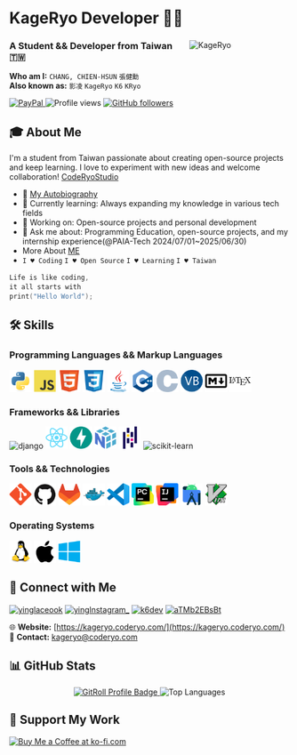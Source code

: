 # KageRyo Developer 👨‍💻
<div align="left">

  <img align="right" src="https://github.com/user-attachments/assets/579b1376-929b-4bc3-944a-071c69c173b7"
 alt="KageRyo" width="180"/>
  
  <h3>A Student && Developer from Taiwan 🇹🇼</h3>
  
  **Who am I:**
  `CHANG, CHIEN-HSUN` `張健勳`  
  **Also known as:**
  `影凌` `KageRyo` `K6` `KRyo`
  
  <div>
    <a href="https://paypal.me/15LIVETW" target="_blank">
      <img src="https://img.shields.io/badge/Donate-PayPal-blue.svg?style=flat-square&logo=paypal" alt="PayPal"/>
    </a>
    <img src="https://komarev.com/ghpvc/?username=KageRyo&&style=flat-square" alt="Profile views"/>
    <a href="https://github.com/KageRyo?tab=followers">
      <img alt="GitHub followers" src="https://img.shields.io/github/followers/KageRyo?color=green&logo=github">
    </a>
  </div>
</div>


## 🎓 About Me
I'm a student from Taiwan passionate about creating open-source projects and keep learning. I love to experiment with new ideas and welcome collaboration! [CodeRyoStudio](https://github.com/CodeRyoDeveloper)
- 📄 [My Autobiography](Autobiography.pdf)
- 🌱 Currently learning: Always expanding my knowledge in various tech fields
- 🔭 Working on: Open-source projects and personal development
- 💬 Ask me about: Programming Education, open-source projects, and my internship experience(@PAIA-Tech 2024/07/01~2025/06/30)
- More About [ME](https://kageryo.coderyo.com/about.html)
- `I ♥️ Coding` `I ♥️ Open Source` `I ♥️ Learning` `I ♥️ Taiwan`

```c
Life is like coding,
it all starts with
print("Hello World");
```

## 🛠 Skills

### Programming Languages && Markup Languages
<p align="left">
  <img src="https://raw.githubusercontent.com/devicons/devicon/master/icons/python/python-original.svg" alt="python" width="40" height="40"/>
  <img src="https://raw.githubusercontent.com/devicons/devicon/master/icons/javascript/javascript-original.svg" alt="javascript" width="40" height="40"/>
  <img src="https://raw.githubusercontent.com/devicons/devicon/master/icons/html5/html5-original.svg" alt="html5" width="40" height="40"/>
  <img src="https://raw.githubusercontent.com/devicons/devicon/master/icons/css3/css3-original.svg" alt="css3" width="40" height="40"/>
  <img src="https://raw.githubusercontent.com/devicons/devicon/master/icons/java/java-original.svg" alt="java" width="40" height="40"/>
  <img src="https://raw.githubusercontent.com/devicons/devicon/master/icons/cplusplus/cplusplus-original.svg" alt="cplusplus" width="40" height="40"/>
  <img src="https://raw.githubusercontent.com/devicons/devicon/master/icons/c/c-original.svg" alt="c" width="40" height="40"/>
  <img src="https://raw.githubusercontent.com/devicons/devicon/master/icons/visualbasic/visualbasic-original.svg" alt="visualbasic" width="40" height="40"/>
  <img src="https://raw.githubusercontent.com/devicons/devicon/master/icons/markdown/markdown-original.svg" alt="markdown" width="40" height="40"/>
  <img src="https://raw.githubusercontent.com/devicons/devicon/refs/heads/master/icons/latex/latex-original.svg" alt="latex" width="40" height="40"/>
</p>

### Frameworks && Libraries
<p align="left">
  <img src="https://avatars.githubusercontent.com/u/27804?s=200&v=4" alt="django" width="40" height="40"/>
  <img src="https://raw.githubusercontent.com/devicons/devicon/master/icons/react/react-original.svg" alt="react" width="40" height="40"/>
  <img src="https://raw.githubusercontent.com/devicons/devicon/master/icons/fastapi/fastapi-original.svg" alt="fastapi" width="40" height="40"/>
  <img src="https://raw.githubusercontent.com/devicons/devicon/master/icons/numpy/numpy-original.svg" alt="numpy" width="40" height="40"/>
  <img src="https://raw.githubusercontent.com/devicons/devicon/master/icons/pandas/pandas-original.svg" alt="pandas" width="40" height="40"/>
  <img src="https://avatars.githubusercontent.com/u/365630?s=48&v=4" alt="scikit-learn" width="40" height="40"/>
</p>

### Tools && Technologies
<p align="left">
  <img src="https://raw.githubusercontent.com/devicons/devicon/master/icons/git/git-original.svg" alt="git" width="40" height="40"/>
  <img src="https://raw.githubusercontent.com/devicons/devicon/master/icons/github/github-original.svg" alt="github" width="40" height="40"/>
  <img src="https://raw.githubusercontent.com/devicons/devicon/master/icons/gitlab/gitlab-original.svg" alt="gitlab" width="40" height="40"/>
  <img src="https://raw.githubusercontent.com/devicons/devicon/master/icons/docker/docker-original.svg" alt="docker" width="40" height="40"/>
  <img src="https://raw.githubusercontent.com/devicons/devicon/master/icons/vscode/vscode-original.svg" alt="vscode" width="40" height="40"/>
  <img src="https://raw.githubusercontent.com/devicons/devicon/master/icons/pycharm/pycharm-original.svg" alt="pycharm" width="40" height="40"/>
  <img src="https://raw.githubusercontent.com/devicons/devicon/master/icons/intellij/intellij-original.svg" alt="intellij" width="40" height="40"/>
  <img src="https://raw.githubusercontent.com/devicons/devicon/master/icons/androidstudio/androidstudio-original.svg" alt="androidstudio" width="40" height="40"/>
  <img src="https://raw.githubusercontent.com/devicons/devicon/master/icons/vim/vim-original.svg" alt="vim" width="40" height="40"/>
</p>

### Operating Systems
<p align="left">
  <img src="https://raw.githubusercontent.com/devicons/devicon/master/icons/linux/linux-original.svg" alt="linux" width="40" height="40"/>
  <img src="https://raw.githubusercontent.com/devicons/devicon/master/icons/apple/apple-original.svg" alt="macos" width="40" height="40"/>
  <img src="https://raw.githubusercontent.com/devicons/devicon/master/icons/windows8/windows8-original.svg" alt="windows" width="40" height="40"/>
</p>

## 🤝 Connect with Me
<p align="left">
<a href="https://fb.com/yinglaceook" target="blank"><img align="center" src="https://raw.githubusercontent.com/rahuldkjain/github-profile-readme-generator/master/src/images/icons/Social/facebook.svg" alt="yinglaceook" height="30" width="40" /></a>
<a href="https://instagram.com/yinglnstagram_" target="blank"><img align="center" src="https://raw.githubusercontent.com/rahuldkjain/github-profile-readme-generator/master/src/images/icons/Social/instagram.svg" alt="yinglnstagram_" height="30" width="40" /></a>
<a href="https://twitter.com/k6dev" target="blank"><img align="center" src="https://raw.githubusercontent.com/rahuldkjain/github-profile-readme-generator/master/src/images/icons/Social/twitter.svg" alt="k6dev" height="30" width="40" /></a>
<a href="https://coderyo.com/discord" target="blank"><img align="center" src="https://raw.githubusercontent.com/rahuldkjain/github-profile-readme-generator/master/src/images/icons/Social/discord.svg" alt="aTMb2EBsBt" height="30" width="40" /></a>
</p>

🌐 **Website:** [https://kageryo.coderyo.com/](https://kageryo.coderyo.com/)   
📧 **Contact:** [kageryo@coderyo.com](mailto:kageryo@coderyo.com)  

## 📊 GitHub Stats
<p align="center">
  <a href="https://gitroll.io/profile/uuVTAC5mjetXf0iJSKlMMjusAfBW2" target="_blank">
    <img src="https://gitroll.io/api/badges/profiles/v1/uuVTAC5mjetXf0iJSKlMMjusAfBW2" alt="GitRoll Profile Badge" width="50%" height="250px" />
  </a>
  <img src="https://github-readme-stats.vercel.app/api/top-langs/?username=KageRyo&theme=radical" alt="Top Languages" width="40%" height="250px" align="top" />
</p>

## 🎉 Support My Work
<a href='https://ko-fi.com/P5P0KOCNI' target='_blank'><img height='36' style='border:0px;height:36px;' src='https://storage.ko-fi.com/cdn/kofi2.png?v=3' border='0' alt='Buy Me a Coffee at ko-fi.com' /></a>  
